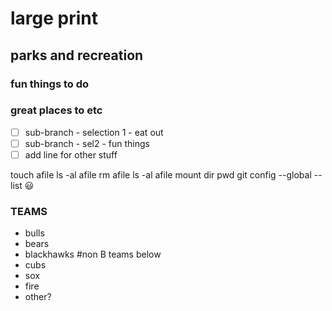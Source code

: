 # large print

## parks and recreation

### fun things to do

### great places to etc

- [ ] sub-branch - selection 1 - eat out
- [ ] sub-branch - sel2 - fun things
- [ ] add line for other stuff

touch afile
ls -al afile
rm afile
ls -al afile
mount
dir
pwd
git config --global --list
:smiley:

### TEAMS
- bulls
- bears
- blackhawks
#non B teams below
- cubs
- sox
- fire
- other?
